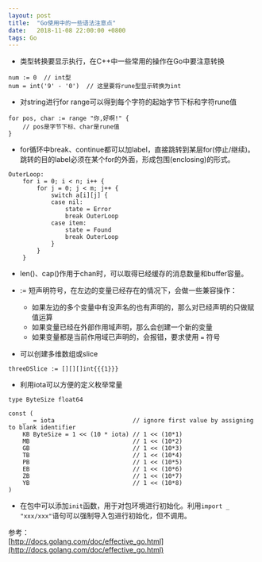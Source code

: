 ```yaml
---
layout: post
title:  "Go使用中的一些语法注意点"
date:   2018-11-08 22:00:00 +0800
tags: Go
---
```


* 类型转换要显示执行，在C++中一些常用的操作在Go中要注意转换

```
num := 0  // int型
num = int('9' - '0')  // 这里要将rune型显示转换为int
```

* 对string进行for range可以得到每个字符的起始字节下标和字符rune值

```
for pos, char := range "你,好啊!" {
	// pos是字节下标、char是rune值
}
```

* for循环中break、continue都可以加label，直接跳转到某层for(停止/继续)。跳转的目的label必须在某个for的外面，形成包围(enclosing)的形式。

```
OuterLoop:
	for i = 0; i < n; i++ {
		for j = 0; j < m; j++ {
			switch a[i][j] {
			case nil:
				state = Error
				break OuterLoop
			case item:
				state = Found
				break OuterLoop
			}
		}
	}
```

* len()、cap()作用于chan时，可以取得已经缓存的消息数量和buffer容量。

* := 短声明符号，在左边的变量已经存在的情况下，会做一些兼容操作：
	* 如果左边的多个变量中有没声名的也有声明的，那么对已经声明的只做赋值运算
	* 如果变量已经在外部作用域声明，那么会创建一个新的变量
	* 如果变量都是当前作用域已声明的，会报错，要求使用 `=` 符号

* 可以创建多维数组或slice

```
threeDSlice := [][][]int{{{1}}}
```

* 利用iota可以方便的定义枚举常量

```
type ByteSize float64

const (
    _  = iota                      // ignore first value by assigning to blank identifier
    KB ByteSize = 1 << (10 * iota) // 1 << (10*1)
    MB                             // 1 << (10*2)
    GB                             // 1 << (10*3)
    TB                             // 1 << (10*4)
    PB                             // 1 << (10*5)
    EB                             // 1 << (10*6)
    ZB                             // 1 << (10*7)
    YB                             // 1 << (10*8)
)
```

* 在包中可以添加`init`函数，用于对包环境进行初始化。利用`import _ "xxx/xxx"`语句可以强制导入包进行初始化，但不调用。


参考：<br/>
[http://docs.golang.com/doc/effective_go.html](http://docs.golang.com/doc/effective_go.html)


